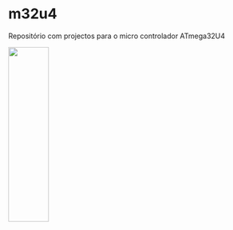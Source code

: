 # m32u4
Repositório com projectos para o micro controlador ATmega32U4

<img src=https://www.arduino.cc/en/uploads/Hacking/32U4PinMapping.png width="40%" height="30%">
